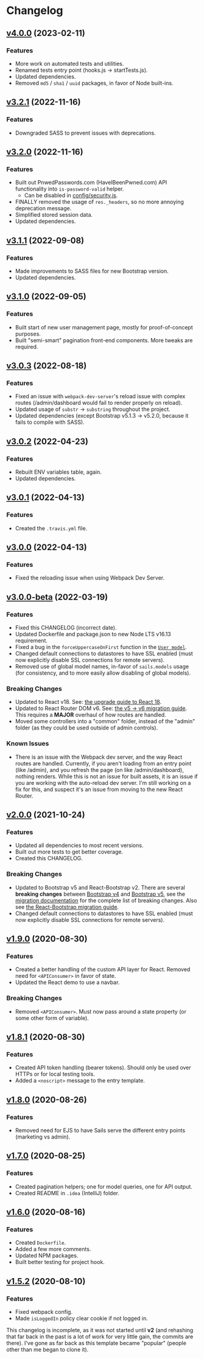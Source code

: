# Changelog

## [v4.0.0](https://github.com/neonexus/sails-react-bootstrap-webpack/compare/v3.2.1...v4.0.0) (2023-02-11)

### Features

* More work on automated tests and utilities.
* Renamed tests entry point (hooks.js -> startTests.js).
* Updated dependencies.
* Removed `md5` / `sha1` / `uuid` packages, in favor of Node built-ins.

## [v3.2.1](https://github.com/neonexus/sails-react-bootstrap-webpack/compare/v3.2.0...v3.2.1) (2022-11-16)

### Features

* Downgraded SASS to prevent issues with deprecations.

## [v3.2.0](https://github.com/neonexus/sails-react-bootstrap-webpack/compare/v3.1.1...v3.2.0) (2022-11-16)

### Features

* Built out PnwedPasswords.com (HaveIBeenPwned.com) API functionality into `is-password-valid` helper.
  * Can be disabled in [config/security.js](config/security.js).
* FINALLY removed the usage of `res._headers`, so no more annoying deprecation message.
* Simplified stored session data.
* Updated dependencies.

## [v3.1.1](https://github.com/neonexus/sails-react-bootstrap-webpack/compare/v3.1.0...v3.1.1) (2022-09-08)

### Features

* Made improvements to SASS files for new Bootstrap version.
* Updated dependencies.

## [v3.1.0](https://github.com/neonexus/sails-react-bootstrap-webpack/compare/v3.0.3...v3.1.0) (2022-09-05)

### Features

* Built start of new user management page, mostly for proof-of-concept purposes.
* Built "semi-smart" pagination front-end components. More tweaks are required.

## [v3.0.3](https://github.com/neonexus/sails-react-bootstrap-webpack/compare/v3.0.2...v3.0.3) (2022-08-18)

### Features

* Fixed an issue with `webpack-dev-server`'s reload issue with complex routes (/admin/dashboard would fail to render properly on reload).
* Updated usage of `substr` -> `substring` throughout the project.
* Updated dependencies (except Bootstrap v5.1.3 -> v5.2.0, because it fails to compile with SASS).

## [v3.0.2](https://github.com/neonexus/sails-react-bootstrap-webpack/compare/v3.0.1...v3.0.2) (2022-04-23)

### Features

* Rebuilt ENV variables table, again.
* Updated dependencies.

## [v3.0.1](https://github.com/neonexus/sails-react-bootstrap-webpack/compare/v3.0.0...v3.0.1) (2022-04-13)

### Features

* Created the `.travis.yml` file.

## [v3.0.0](https://github.com/neonexus/sails-react-bootstrap-webpack/compare/v2.0.0...v3.0.0) (2022-04-13)

### Features

* Fixed the reloading issue when using Webpack Dev Server.

## [v3.0.0-beta](https://github.com/neonexus/sails-react-bootstrap-webpack/compare/v2.0.0...v3.0.0-beta.7) (2022-03-19)

### Features

* Fixed this CHANGELOG (incorrect date).
* Updated Dockerfile and package.json to new Node LTS v16.13 requirement.
* Fixed a bug in the `forceUppercaseOnFirst` function in the [`User model`](api/models/User.js).
* Changed default connections to datastores to have SSL enabled (must now explicitly disable SSL connections for remote servers).
* Removed use of global model names, in-favor of `sails.models` usage (for consistency, and to more easily allow disabling of global models).

### Breaking Changes

* Updated to React v18. See: [the upgrade guide to React 18](https://reactjs.org/blog/2022/03/08/react-18-upgrade-guide.html).
* Updated to React Router DOM v6. See: [the v5 -> v6 migration guide](https://reactrouter.com/docs/en/v6/upgrading/v5). This requires a **MAJOR** overhaul of how routes are handled.
* Moved some controllers into a "common" folder, instead of the "admin" folder (as they could be used outside of admin controls).

### Known Issues

* There is an issue with the Webpack dev server, and the way React routes are handled. Currently, if you aren't loading from an entry point (like /admin), and you refresh the page (on like /admin/dashboard), nothing renders. While this is not an issue for built assets, it is an issue if you are working with the auto-reload dev server. I'm still working on a fix for this, and suspect it's an issue from moving to the new React Router.

## [v2.0.0](https://github.com/neonexus/sails-react-bootstrap-webpack/compare/v1.9.0...v2.0.0) (2021-10-24)

### Features

* Updated all dependencies to most recent versions.
* Built out more tests to get better coverage.
* Created this CHANGELOG.

### Breaking Changes

* Updated to Bootstrap v5 and React-Bootstrap v2. There are several **breaking changes** between [Bootstrap v4](https://getbootstrap.com/docs/4.6) and [Bootstrap v5](https://getbootstrap.com/docs/5.1), see the [migration documentation](https://getbootstrap.com/docs/5.1/migration/) for the complete list of breaking changes. Also see [the React-Bootstrap migration guide](https://react-bootstrap.github.io/migrating/).
* Changed default connections to datastores to have SSL enabled (must now explicitly disable SSL connections for remote servers).

## [v1.9.0](https://github.com/neonexus/sails-react-bootstrap-webpack/compare/v1.8.1...v1.9.0) (2020-08-30)

### Features

* Created a better handling of the custom API layer for React. Removed need for `<APIConsumer>` in favor of state.
* Updated the React demo to use a navbar.

### Breaking Changes

* Removed `<APIConsumer>`. Must now pass around a state property (or some other form of variable).

## [v1.8.1](https://github.com/neonexus/sails-react-bootstrap-webpack/compare/v1.8.0...v1.8.1) (2020-08-30)

### Features

* Created API token handling (bearer tokens). Should only be used over HTTPs or for local testing tools.
* Added a `<noscript>` message to the entry template.

## [v1.8.0](https://github.com/neonexus/sails-react-bootstrap-webpack/compare/v1.7.0...v1.8.0) (2020-08-26)

### Features

* Removed need for EJS to have Sails serve the different entry points (marketing vs admin).

## [v1.7.0](https://github.com/neonexus/sails-react-bootstrap-webpack/compare/v1.6.0...v1.7.0) (2020-08-25)

### Features

* Created pagination helpers; one for model queries, one for API output.
* Created README in `.idea` (IntelliJ) folder.

## [v1.6.0](https://github.com/neonexus/sails-react-bootstrap-webpack/compare/v1.5.2...v1.6.0) (2020-08-16)

### Features

* Created `Dockerfile`.
* Added a few more comments.
* Updated NPM packages.
* Built better testing for project hook.

## [v1.5.2](https://github.com/neonexus/sails-react-bootstrap-webpack/compare/v1.5.1...v1.5.2) (2020-08-10)

### Features

* Fixed webpack config.
* Made `isLoggedIn` policy clear cookie if not logged in.

This changelog is incomplete, as it was not started until **v2** (and rehashing that far back in the past is a lot of work for very little gain, the commits are there). I've gone as far back as this template became "popular" (people other than me began to clone it).
